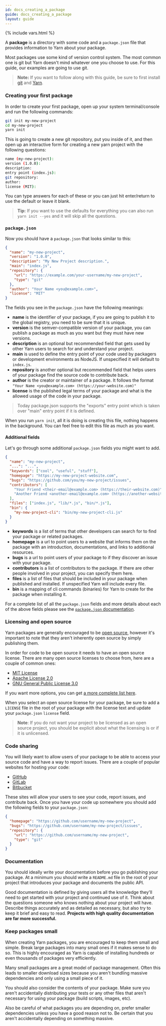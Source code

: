 ```yaml
---
id: docs_creating_a_package
guide: docs_creating_a_package
layout: guide
---
```


{% include vars.html %}

A **package** is a directory with some code and a `package.json` file that
provides information to Yarn about your package.

Most packages use some kind of version control system. The most common one is
git but Yarn doesn't mind whatever one you choose to use. For this guide, our
examples are going to use git.

> **Note:** If you want to follow along with this guide, be sure to first
> install [git](https://git-scm.com/book/en/v2/Getting-Started-Installing-Git)
> and [Yarn]({{url_base}}/docs/install).

### Creating your first package <a class="toc" id="toc-creating-your-first-package" href="#toc-creating-your-first-package"></a>

In order to create your first package, open up your system terminal/console and
run the following commands:

```sh
git init my-new-project
cd my-new-project
yarn init
```

This is going to create a new git repository, put you inside of it, and then
open up an interactive form for creating a new yarn project with the following
questions:

```sh
name (my-new-project):
version (1.0.0):
description:
entry point (index.js):
git repository:
author:
license (MIT):
```

You can type answers for each of these or you can just hit enter/return to use
the default or leave it blank.

> **Tip:** If you want to use the defaults for everything you can also run
> `yarn init --yes` and it will skip all the questions.

### `package.json` <a class="toc" id="toc-package-json" href="#toc-package-json"></a>

Now you should have a `package.json` that looks similar to this:

```json
{
  "name": "my-new-project",
  "version": "1.0.0",
  "description": "My New Project description.",
  "main": "index.js",
  "repository": {
    "url": "https://example.com/your-username/my-new-project",
    "type": "git"
  },
  "author": "Your Name <you@example.com>",
  "license": "MIT"
}
```

The fields you see in the `package.json` have the following meanings:

- **name** is the identifier of your package, if you are going to publish it to
  the global registry, you need to be sure that it is unique.
- **version** is the semver-compatible version of your package, you can publish
  a package as much as you want but they must have new versions.
- **description** is an optional but recommended field that gets used by other
  Yarn users to search for and understand your project.
- **main** is used to define the entry point of your code used by packagers or development environments as NodeJS. If unspecified it will default to `index.js`.
- **repository** is another optional but recommended field that helps users of
  your package find the source code to contribute back.
- **author** is the creator or maintainer of a package. It follows the format
  `"Your Name <you@example.com> (https://your-website.com)"`
- **license** is the published legal terms of your package and what is the
  allowed usage of the code in your package.

>  Today package.json supports the "exports" entry point which is taken over "main" entry point if it is defined. 

When you run `yarn init`, all it is doing is creating this file, nothing
happens in the background. You can feel free to edit this file as much as you
want.

#### Additional fields <a class="toc" id="toc-additional-fields" href="#toc-additional-fields"></a>

Let's go through some additional `package.json` fields you might want to add.

```json
{
  "name": "my-new-project",
  "...": "...",
  "keywords": ["cool", "useful", "stuff"],
  "homepage": "https://my-new-project-website.com",
  "bugs": "https://github.com/you/my-new-project/issues",
  "contributors": [
    "Your Friend <their-email@example.com> (https://their-website.com)",
    "Another Friend <another-email@example.com> (https://another-website.org)"
  ],
  "files": ["index.js", "lib/*.js", "bin/*.js"],
  "bin": {
    "my-new-project-cli": "bin/my-new-project-cli.js"
  }
}
```

- **keywords** is a list of terms that other developers can search for to find
  your package or related packages.
- **homepage** is a url to point users to a website that informs them on the
  package with an introduction, documentations, and links to additional
  resources.
- **bugs** is a url to point users of your package to if they discover an issue
  with your package.
- **contributors** is a list of contributors to the package. If there are other
  people involved in your project, you can specify them here.
- **files** is a list of files that should be included in your package when
  published and installed. If unspecified Yarn will include every file.
- **bin** is a mapping of cli commands (binaries) for Yarn to create for the
  package when installing it.

For a complete list of all the `package.json` fields and more details about
each of the above fields please see the
[`package.json` documentation]({{url_base}}/docs/package-json).

### Licensing and open source <a class="toc" id="toc-licensing-and-open-source" href="#toc-licensing-and-open-source"></a>

Yarn packages are generally encouraged to be
[open source](https://opensource.org/definition), however it's important to
note that they aren't inherently open source by simply publishing them.

In order for code to be open source it needs to have an open source license.
There are many open source licenses to choose from, here are a couple of common
ones:

- [MIT License](https://choosealicense.com/licenses/mit/)
- [Apache License 2.0](https://choosealicense.com/licenses/apache-2.0/)
- [GNU General Public License 3.0](https://choosealicense.com/licenses/gpl-3.0/)

If you want more options, you can get
[a more complete list here](https://choosealicense.com/licenses/).

When you select an open source license for your package, be sure to add a
`LICENSE` file in the root of your package with the license text and update
your `package.json` `license` field.

> **Note**: If you do not want your project to be licensed as an open source
> project, you should be explicit about what the licensing is or if it is
> unlicensed.

### Code sharing <a class="toc" id="toc-code-sharing" href="#toc-code-sharing"></a>

You will likely want to allow users of your package to be able to access your
source code and have a way to report issues. There are a couple of popular
websites for hosting your code:

- [GitHub](https://github.com)
- [GitLab](https://about.gitlab.com/)
- [Bitbucket](https://bitbucket.org/)

These sites will allow your users to see your code, report issues, and
contribute back. Once you have your code up somewhere you should add the
following fields to your `package.json`:

```json
{
  "homepage": "https://github.com/username/my-new-project",
  "bugs": "https://github.com/username/my-new-project/issues",
  "repository": {
    "url": "https://github.com/username/my-new-project",
    "type": "git"
  }
}
```

### Documentation <a class="toc" id="toc-documentation" href="#toc-documentation"></a>

You should ideally write your documentation before you go publishing your
package. At a minimum you should write a `README.md` file in the root of your
project that introduces your package and documents the public API.

Good documentation is defined by giving users all the knowledge they'll need to
get started with your project and continued use of it. Think about the
questions someone who knows nothing about your project will have. Describe
things accurately and as detailed as necessary, but also try to keep it brief
and easy to read. **Projects with high quality documentation are far more
successful.**

### Keep packages small <a class="toc" id="toc-keep-packages-small" href="#toc-keep-packages-small"></a>

When creating Yarn packages, you are encouraged to keep them small and simple.
Break large packages into many small ones if it makes sense to do so. This is
highly encouraged as Yarn is capable of installing hundreds or even thousands
of packages very efficiently.

Many small packages are a great model of package management. Often this leads
to smaller download sizes because you aren't bundling massive dependencies and
only using a small piece of it.

You should also consider the contents of your package. Make sure you aren't
accidentally distributing your tests or any other files that aren't necessary
for using your package (build scripts, images, etc).

Also be careful of what packages you are depending on, prefer smaller
dependencies unless you have a good reason not to. Be certain that you aren't
accidentally depending on something massive.
